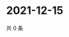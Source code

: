 # 2021-12-15

共 0 条

<!-- BEGIN WEIBO -->
<!-- 最后更新时间 Wed Dec 15 2021 11:00:46 GMT+0800 (China Standard Time) -->

<!-- END WEIBO -->
